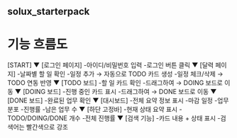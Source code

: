 ## solux_starterpack ##

# 기능 흐름도
[START]
▼
[로그인 페이지]
   -아이디/비밀번호 입력
   -로그인 버튼 클릭
▼
[달력 페이지]
   -날짜별 할 일 확인
   -일정 추가 → 자동으로 TODO 카드 생성
   -일정 체크/삭제 → TODO 연동 반영
▼
[TODO 보드]
   -할 일 카드 확인
   -드래그하여 → DOING 보드로 이동
▼
[DOING 보드]
   -진행 중인 카드 표시
   -드래그하여 → DONE 보드로 이동
▼
[DONE 보드]
   -완료된 업무 확인
▼
[대시보드]
   -전체 요약 정보 표시
       -마감 일정
       -업무 분포
       -진행률
       -남은 업무 수
▼
[하단 고정바]
   -현재 상태 요약 표시
       - TODO/DOING/DONE 개수
       -전체 진행률
▼
[검색 기능]
   -카드 내용 + 상태 표시
   -검색어는 빨간색으로 강조

